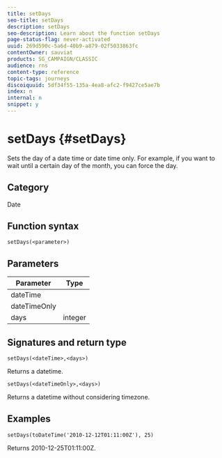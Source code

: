 ```yaml
---
title: setDays
seo-title: setDays
description: setDays
seo-description: Learn about the function setDays
page-status-flag: never-activated
uuid: 269d590c-5a6d-40b9-a879-02f5033863fc
contentOwner: sauviat
products: SG_CAMPAIGN/CLASSIC
audience: rns
content-type: reference
topic-tags: journeys
discoiquuid: 5df34f55-135a-4ea8-afc2-f9427ce5ae7b
index: n
internal: n
snippet: y
---
```


# setDays {#setDays}

Sets the day of a date time or date time only. For example, if you want to wait until a certain day of the month, you can force the day.

## Category

Date

## Function syntax

`setDays(<parameter>)`

## Parameters

|Parameter|Type|
|--- |--- |
|dateTime||
|dateTimeOnly||
|days|integer|

## Signatures and return type

`setDays(<dateTime>,<days>)`

Returns a datetime.

`setDays(<dateTimeOnly>,<days>)`

Returns a datetime without considering timezone.

## Examples

`setDays(toDateTime('2010-12-12T01:11:00Z'), 25)`

Returns 2010-12-25T01:11:00Z.
